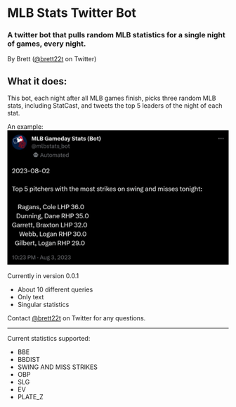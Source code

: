 # MLB Stats Twitter Bot
### A twitter bot that pulls random MLB statistics for a single night of games, every night.
By Brett ([@brett22t](https://twitter.com/brett22t) on Twitter)

## What it does:
This bot, each night after all MLB games finish, picks three random MLB stats, including StatCast, and tweets the top 5 leaders of the night of each stat.

An example:
![Tweet Example](example_tweet.jpg)

Currently in version 0.0.1
- About 10 different queries
- Only text
- Singular statistics

Contact [@brett22t](https://twitter.com/brett22t) on Twitter for any questions.

---
Current statistics supported:
- BBE
- BBDIST
- SWING AND MISS STRIKES
- OBP
- SLG
- EV
- PLATE_Z
